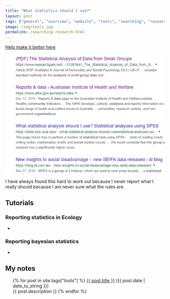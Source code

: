 ```yaml
---
title: "What statistics should I use?"
layout: post
tags: ["general", "overview", "website", "tools", "searching", "research"]
image: /img/tools.jpg
permalink: /searching-research.html
---
```


<a href="{{ site.github.repository_url }}/tree/master/{{ page.relative_path }}" align = "center">Help make it better here</a>

![1560990182973](../img/1560990182973-1560990209718.png)

I have always found this hard to work out because I never report what I really should because I am never sure what the rules are.

## Tutorials

### Reporting statistics in Ecology

- 

### Reporting bayesian statistics

- 

## My notes

<div class="post">
<ul>
{% for post in site.tags["tools"] %}
  <a href="{{ post.url }}">{{ post.title }}</a> ({{ post.date | date_to_string }})<br>
    {{ post.description }}
{% endfor %}
</ul>
</div>